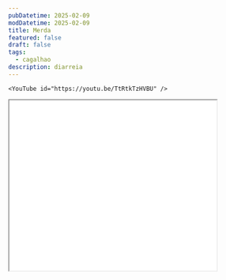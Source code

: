 ```yaml
---
pubDatetime: 2025-02-09
modDatetime: 2025-02-09
title: Merda
featured: false
draft: false
tags:
  - cagalhao
description: diarreia
---
```

```
<YouTube id="https://youtu.be/TtRtkTzHVBU" />
```

<iframe width="420" height="345" src="[https://v4.sportsonline.ps/channels/pt/sporttv1.php](https://v4.sportsonline.ps/channels/pt/sporttv1.php)">